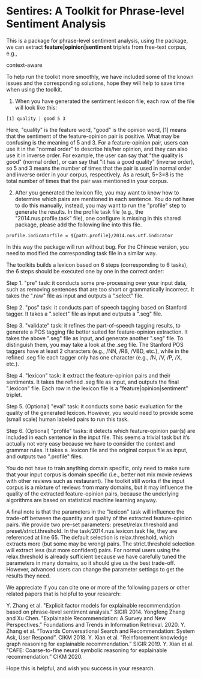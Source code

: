 # Sentires: A Toolkit for Phrase-level Sentiment Analysis

This is a package for phrase-level sentiment analysis, using the package, we can extract **feature|opinion|sentiment** triplets from free-text corpus, e.g., 

context-aware 


To help run the toolkit more smoothly, we have included some of the known issues and the corresponding solutions, hope they will help to save time when using the toolkit.


1. When you have generated the sentiment lexicon file, each row of the file will look like this: 

```
[1] quality | good 5 3
```

Here, "quality" is the feature word, "good" is the opinion word, [1] means that the sentiment of the feature-opinion pair is positive. What may be confusing is the meaning of 5 and 3. For a feature-opinion pair, users can use it in the "normal order" to describe his/her opinion, and they can also use it in inverse order. For example, the user can say that "the quality is good" (normal order), or can say that "it has a good quality" (inverse order), so 5 and 3 means the number of times that the pair is used in normal order and inverse order in your corpus, respectively. As a result, 5+3=8 is the total number of times that the pair was mentioned in your corpus.

2. After you generated the lexicon file, you may want to know how to determine which pairs are mentioned in each sentence. You do not have to do this manually, instead, you may want to run the "profile" step to generate the results. In the profile task file (e.g., the "2014.nus.profile.task" file), one configure is missing in this shared package, please add the following line into this file.

```
profile.indicatorfile = ${path.profile}/2014.nus.utf.indicator
```

In this way the package will run without bug. For the Chinese version, you need to modified the corresponding task file in a similar way.

The toolkits builds a lexicon based on 6 steps (corresponding to 6 tasks), the 6 steps should be executed one by one in the correct order:

Step 1. "pre" task: it conducts some pre-processing over your input data, such as removing sentences that are too short or grammatically incorrect. It takes the ".raw" file as input and outputs a “.select” file.

Step 2. "pos" task: it conducts part of speech tagging based on Stanford tagger. It takes a ".select" file as input and outputs a ".seg" file.

Step 3. "validate" task: it refines the part-of-speech tagging results, to generate a POS tagging file better suited for feature-opinion extraction. It takes the above ".seg" file as input, and generate another ".seg" file. To distinguish them, you may take a look at the .seg file. The Stanford POS taggers have at least 2 characters (e.g., /NN, /RB, /VBD, etc.), while in the refined .seg file each tagger only has one character (e.g., /N, /V, /P, /X, etc.).

Step 4. "lexicon" task: it extract the feature-opinion pairs and their sentiments. It takes the refined .seg file as input, and outputs the final ".lexicon" file. Each row in the lexicon file is a "feature|opinion|sentiment" triplet.

Step 5. (Optional) "eval" task: it conducts some basic evaluation for the quality of the generated lexicon. However, you would need to provide some (small scale) human labeled pairs to run this task.

Step 6. (Optional) "profile" tasks: it detects which feature-opinion pair(s) are included in each sentence in the input file. This seems a trivial task but it’s actually not very easy because we have to consider the context and grammar rules. It takes a .lexicon file and the original corpus file as input, and outputs two ".profile" files.

You do not have to train anything domain specific, only need to make sure that your input corpus is domain specific (i.e., better not mix movie reviews with other reviews such as restaurant). The toolkit still works if the input corpus is a mixture of reviews from many domains, but it may influence the quality of the extracted feature-opinion pairs, because the underlying algorithms are based on statistical machine learning anyway.

A final note is that the parameters in the "lexicon" task will influence the trade-off between the quantity and quality of the extracted feature-opinion pairs. We provide two pre-set parameters: preset/relax.threshold and preset/strict.threshold. In the task/2014.nus.lexicon.task file, they are referenced at line 65. The default selection is relax.threshold, which extracts more (but some may be wrong) pairs. The strict.threshold selection will extract less (but more confident) pairs. For normal users using the relax.threshold is already sufficient because we have carefully tuned the parameters in many domains, so it should give us the best trade-off. However, advanced users can change the parameter settings to get the results they need.

We appreciate if you can cite one or more of the following papers or other related papers that is helpful to your research:

Y. Zhang et al. "Explicit factor models for explainable recommendation based on phrase-level sentiment analysis.” SIGIR 2014.
Yongfeng Zhang and Xu Chen. "Explainable Recommendation: A Survey and New Perspectives.” Foundations and Trends in Information Retrieval. 2020.
Y. Zhang et al. “Towards Conversational Search and Recommendation: System Ask, User Respond”. CIKM 2018.
Y. Xian et al. "Reinforcement knowledge graph reasoning for explainable recommendation.” SIGIR 2019.
Y. Xian et al. "CAFE: Coarse-to-fine neural symbolic reasoning for explainable recommendation.” CIKM 2020.

Hope this is helpful, and wish you success in your research.
